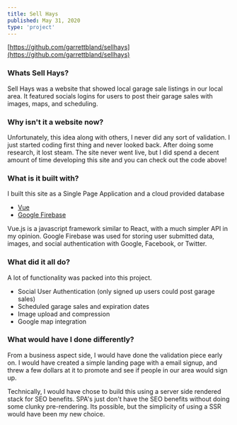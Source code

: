 ```yaml
---
title: Sell Hays
published: May 31, 2020
type: 'project'
---
```


[https://github.com/garrettbland/sellhays](https://github.com/garrettbland/sellhays)

### Whats Sell Hays?

Sell Hays was a website that showed local garage sale listings in our local area. It featured socials logins for users to post their garage sales with images, maps, and scheduling.

### Why isn't it a website now?

Unfortunately, this idea along with others, I never did any sort of validation. I just started coding first thing and never looked back. After doing some research, it lost steam. The site never went live, but I did spend a decent amount of time developing this site and you can check out the code above!

### What is it built with?

I built this site as a Single Page Application and a cloud provided database

-   [Vue](https://vuejs.org/)
-   [Google Firebase](https://firebase.google.com/)

Vue.js is a javascript framework similar to React, with a much simpler API in my opinion. Google Firebase was used for storing user submitted data, images, and social authentication with Google, Facebook, or Twitter.

### What did it all do?

A lot of functionality was packed into this project.

-   Social User Authentication (only signed up users could post garage sales)
-   Scheduled garage sales and expiration dates
-   Image upload and compression
-   Google map integration

### What would have I done differently?

From a business aspect side, I would have done the validation piece early on. I would have created a simple landing page with a email signup, and threw a few dollars at it to promote and see if people in our area would sign up.

Technically, I would have chose to build this using a server side rendered stack for SEO benefits. SPA's just don't have the SEO benefits without doing some clunky pre-rendering. Its possible, but the simplicity of using a SSR would have been my new choice.
